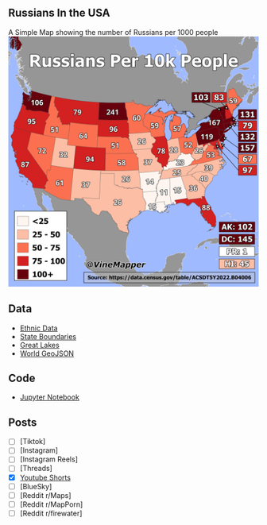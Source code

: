 ## Russians In the USA
A Simple Map showing the number of Russians per 1000 people
![Map](Russians_in_USA.png)

## Data
* [Ethnic Data](https://data.census.gov/table/ACSDT5Y2022.B04006?q=People%20Reporting%20Ancestry&g=010XX00US$0400000)
* [State Boundaries](https://www.census.gov/geographies/mapping-files/time-series/geo/carto-boundary-file.html)
* [Great Lakes](https://usicecenter.gov/Products/GreatLakesData)
* [World GeoJSON](https://public.opendatasoft.com/explore/dataset/world-administrative-boundaries/export/?flg=en-us)


## Code
* [Jupyter Notebook](FormatData.ipynb)

## Posts
- [ ] [Tiktok]
- [ ] [Instagram]
- [ ] [Instagram Reels]
- [ ] [Threads]
- [x] [Youtube Shorts](https://www.youtube.com/shorts/Yec-j0ltLCM)
- [ ] [BlueSky]
- [ ] [Reddit r/Maps]
- [ ] [Reddit r/MapPorn]
- [ ] [Reddit r/firewater]
